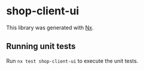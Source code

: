 # shop-client-ui

This library was generated with [Nx](https://nx.dev).

## Running unit tests

Run `nx test shop-client-ui` to execute the unit tests.
